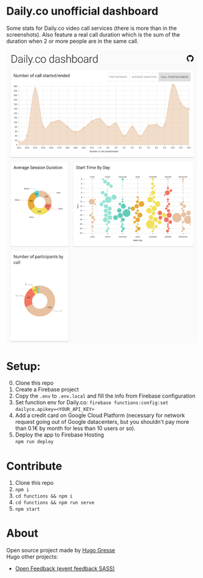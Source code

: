 # Daily.co unofficial dashboard

Some stats for Daily.co video call services (there is more than in the screenshots). Also feature a real call duration which is the sum of the duration when 2 or more people are in the same call. 

![Screenshot](https://raw.githubusercontent.com/HugoGresse/Daily.co-dashboard/master/public/screenshot.png)

# Setup:
0. Clone this repo
1. Create a Firebase project
2. Copy the `.env` to `.env.local` and fill the info from Firebase configuration
3. Set function env for Daily.co: `firebase functions:config:set dailyco.apikey=<YOUR_API_KEY>`
4. Add a credit card on Google Cloud Platform (necessary for network request going out of Google datacenters, but you shouldn't pay more than 0.1€ by month for less than 10 users or so).
4. Deploy the app to Firebase Hosting  
    `npm run deploy`


# Contribute
1. Clone this repo
2. `npm i`
3. `cd functions && npm i`
4. `cd functions && npm run serve`
5. `npm start`

# About
Open source project made by [Hugo Gresse](https://hugo.gresse.io)  
Hugo other projects:
- [Open Feedback (event feedback SASS)](https://openfeedback.io/)
